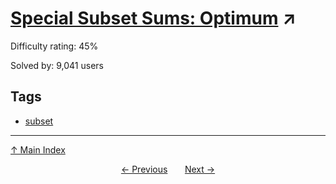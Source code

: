 # [Special Subset Sums: Optimum](https://projecteuler.net/problem=103) ↗️

Difficulty rating: 45%

Solved by: 9,041 users
## Tags

- [subset](../tags/subset.md)



---

[↑ Main Index](../README.md)


<div align=center><a href='102.md'>← Previous</a> &nbsp;&nbsp; &nbsp;&nbsp;  <a href='104.md'>Next →</a></div>
